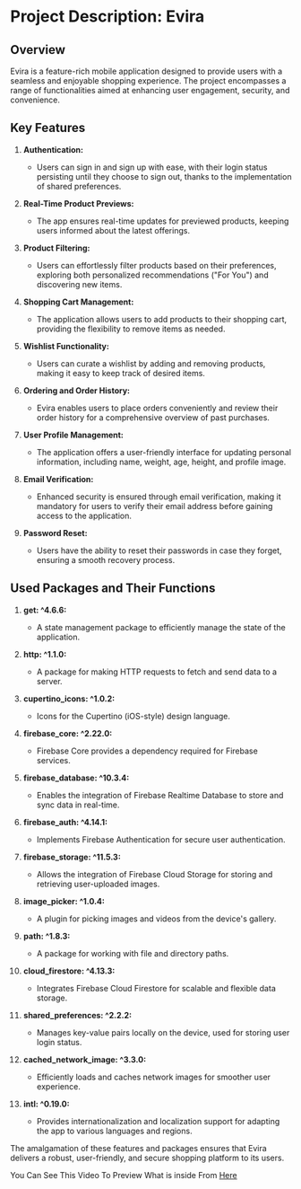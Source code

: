 # Project Description: Evira

## Overview

Evira is a feature-rich mobile application designed to provide users with a seamless and enjoyable shopping experience. The project encompasses a range of functionalities aimed at enhancing user engagement, security, and convenience.

## Key Features

1. **Authentication:**
   - Users can sign in and sign up with ease, with their login status persisting until they choose to sign out, thanks to the implementation of shared preferences.

2. **Real-Time Product Previews:**
   - The app ensures real-time updates for previewed products, keeping users informed about the latest offerings.

3. **Product Filtering:**
   - Users can effortlessly filter products based on their preferences, exploring both personalized recommendations ("For You") and discovering new items.

4. **Shopping Cart Management:**
   - The application allows users to add products to their shopping cart, providing the flexibility to remove items as needed.

5. **Wishlist Functionality:**
   - Users can curate a wishlist by adding and removing products, making it easy to keep track of desired items.

6. **Ordering and Order History:**
   - Evira enables users to place orders conveniently and review their order history for a comprehensive overview of past purchases.

7. **User Profile Management:**
   - The application offers a user-friendly interface for updating personal information, including name, weight, age, height, and profile image.

8. **Email Verification:**
   - Enhanced security is ensured through email verification, making it mandatory for users to verify their email address before gaining access to the application.

9. **Password Reset:**
   - Users have the ability to reset their passwords in case they forget, ensuring a smooth recovery process.

## Used Packages and Their Functions

1. **get: ^4.6.6:**
   - A state management package to efficiently manage the state of the application.

2. **http: ^1.1.0:**
   - A package for making HTTP requests to fetch and send data to a server.

3. **cupertino_icons: ^1.0.2:**
   - Icons for the Cupertino (iOS-style) design language.

4. **firebase_core: ^2.22.0:**
   - Firebase Core provides a dependency required for Firebase services.

5. **firebase_database: ^10.3.4:**
   - Enables the integration of Firebase Realtime Database to store and sync data in real-time.

6. **firebase_auth: ^4.14.1:**
   - Implements Firebase Authentication for secure user authentication.

7. **firebase_storage: ^11.5.3:**
   - Allows the integration of Firebase Cloud Storage for storing and retrieving user-uploaded images.

8. **image_picker: ^1.0.4:**
   - A plugin for picking images and videos from the device's gallery.

9. **path: ^1.8.3:**
   - A package for working with file and directory paths.

10. **cloud_firestore: ^4.13.3:**
    - Integrates Firebase Cloud Firestore for scalable and flexible data storage.

11. **shared_preferences: ^2.2.2:**
    - Manages key-value pairs locally on the device, used for storing user login status.

12. **cached_network_image: ^3.3.0:**
    - Efficiently loads and caches network images for smoother user experience.

13. **intl: ^0.19.0:**
    - Provides internationalization and localization support for adapting the app to various languages and regions.

The amalgamation of these features and packages ensures that Evira delivers a robust, user-friendly, and secure shopping platform to its users.

You Can See This Video To Preview What is inside From [Here]([URL](https://drive.google.com/file/d/1BPgv3CxVRUQD1s-gJMlzllOmla2gyz2-/view?usp=sharing)https://drive.google.com/file/d/1BPgv3CxVRUQD1s-gJMlzllOmla2gyz2-/view?usp=sharing)
